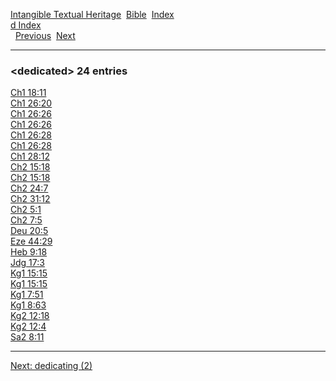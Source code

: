 [Intangible Textual Heritage](../../index)  [Bible](../index) 
[Index](index)   
[d Index](_d_)  
  [Previous](c02940)  [Next](c02942) 

------------------------------------------------------------------------

### &lt;dedicated&gt; 24 entries

[Ch1 18:11](../kjv/ch1018.htm#011)  
[Ch1 26:20](../kjv/ch1026.htm#020)  
[Ch1 26:26](../kjv/ch1026.htm#026)  
[Ch1 26:26](../kjv/ch1026.htm#026)  
[Ch1 26:28](../kjv/ch1026.htm#028)  
[Ch1 26:28](../kjv/ch1026.htm#028)  
[Ch1 28:12](../kjv/ch1028.htm#012)  
[Ch2 15:18](../kjv/ch2015.htm#018)  
[Ch2 15:18](../kjv/ch2015.htm#018)  
[Ch2 24:7](../kjv/ch2024.htm#007)  
[Ch2 31:12](../kjv/ch2031.htm#012)  
[Ch2 5:1](../kjv/ch2005.htm#001)  
[Ch2 7:5](../kjv/ch2007.htm#005)  
[Deu 20:5](../kjv/deu020.htm#005)  
[Eze 44:29](../kjv/eze044.htm#029)  
[Heb 9:18](../kjv/heb009.htm#018)  
[Jdg 17:3](../kjv/jdg017.htm#003)  
[Kg1 15:15](../kjv/kg1015.htm#015)  
[Kg1 15:15](../kjv/kg1015.htm#015)  
[Kg1 7:51](../kjv/kg1007.htm#051)  
[Kg1 8:63](../kjv/kg1008.htm#063)  
[Kg2 12:18](../kjv/kg2012.htm#018)  
[Kg2 12:4](../kjv/kg2012.htm#004)  
[Sa2 8:11](../kjv/sa2008.htm#011)  

------------------------------------------------------------------------

[Next: dedicating (2)](c02942)
